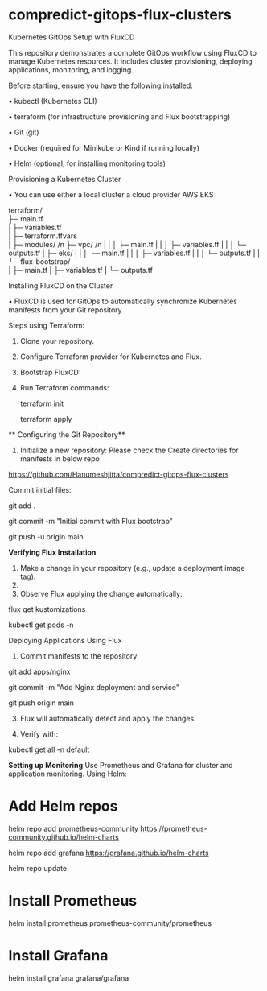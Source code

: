 # compredict-gitops-flux-clusters

Kubernetes GitOps Setup with FluxCD

This repository demonstrates a complete GitOps workflow using FluxCD to manage Kubernetes resources. It includes cluster provisioning, deploying applications, monitoring, and logging.

Before starting, ensure you have the following installed:

•	kubectl (Kubernetes CLI)

•	terraform (for infrastructure provisioning and Flux bootstrapping)

•	Git (git)

•	Docker (required for Minikube or Kind if running locally)

•	Helm (optional, for installing monitoring tools)

Provisioning a Kubernetes Cluster

•	You can use either a local cluster a cloud provider AWS EKS

terraform/                   
	├─ main.tf  
	|
	├─ variables.tf  
    |
	├─ terraform.tfvars   
    |
	├─ modules/  /n
       ├─ vpc/ /n
	   |  |
	   │  ├─ main.tf
	   |  |
	   │  ├─ variables.tf
	   |  |
	   │  └─ outputs.tf
	   |
	   ├─ eks/
	   |  |
	   │  ├─ main.tf
	   |  |
	   │  ├─ variables.tf
	   |  |
	   │  └─ outputs.tf
	   |  |
	   └─ flux-bootstrap/	
	      |
	      ├─ main.tf
	      |
	      ├─ variables.tf
	      |
	      └─ outputs.tf
	

Installing FluxCD on the Cluster

•	FluxCD is used for GitOps to automatically synchronize Kubernetes manifests from your Git repository

Steps using Terraform:

1.	Clone your repository.

2.	Configure Terraform provider for Kubernetes and Flux.

3.	Bootstrap FluxCD:

4.	Run Terraform commands:

	terraform init
	
	terraform apply

**
Configuring the Git Repository**

1.	Initialize a new repository:
Please check the  Create directories for manifests  in below repo

https://github.com/Hanumeshjitta/compredict-gitops-flux-clusters

Commit initial files:

git add .

git commit -m "Initial commit with Flux bootstrap"

git push -u origin main


**Verifying Flux Installation**
1.	Make a change in your repository (e.g., update a deployment image tag).
2.	
3.	Observe Flux applying the change automatically:
   
flux get kustomizations

kubectl get pods -n <namespace>

Deploying Applications Using Flux

1.	Commit manifests to the repository:
   
git add apps/nginx

git commit -m "Add Nginx deployment and service"

git push origin main

3.	Flux will automatically detect and apply the changes.

4.	Verify with:

kubectl get all -n default


**Setting up Monitoring**
Use Prometheus and Grafana for cluster and application monitoring.
Using Helm:
# Add Helm repos
helm repo add prometheus-community https://prometheus-community.github.io/helm-charts

helm repo add grafana https://grafana.github.io/helm-charts

helm repo update

# Install Prometheus

helm install prometheus prometheus-community/prometheus

# Install Grafana

helm install grafana grafana/grafana






